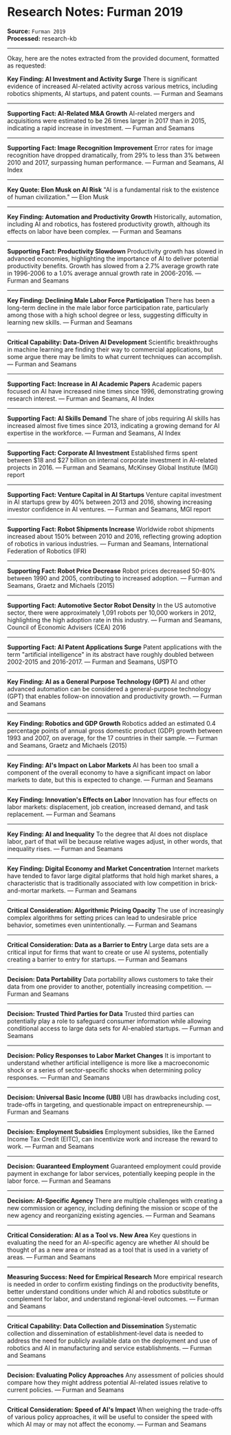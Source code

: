 # Research Notes: Furman 2019

**Source:** `Furman 2019`  
**Processed:** research-kb

---

Okay, here are the notes extracted from the provided document, formatted as requested:

**Key Finding: AI Investment and Activity Surge**
There is significant evidence of increased AI-related activity across various metrics, including robotics shipments, AI startups, and patent counts. — Furman and Seamans

---

**Supporting Fact: AI-Related M&A Growth**
AI-related mergers and acquisitions were estimated to be 26 times larger in 2017 than in 2015, indicating a rapid increase in investment. — Furman and Seamans

---

**Supporting Fact: Image Recognition Improvement**
Error rates for image recognition have dropped dramatically, from 29% to less than 3% between 2010 and 2017, surpassing human performance. — Furman and Seamans, AI Index

---

**Key Quote: Elon Musk on AI Risk**
"AI is a fundamental risk to the existence of human civilization." — Elon Musk

---

**Key Finding: Automation and Productivity Growth**
Historically, automation, including AI and robotics, has fostered productivity growth, although its effects on labor have been complex. — Furman and Seamans

---

**Supporting Fact: Productivity Slowdown**
Productivity growth has slowed in advanced economies, highlighting the importance of AI to deliver potential productivity benefits. Growth has slowed from a 2.7% average growth rate in 1996-2006 to a 1.0% average annual growth rate in 2006-2016. — Furman and Seamans

---

**Key Finding: Declining Male Labor Force Participation**
There has been a long-term decline in the male labor force participation rate, particularly among those with a high school degree or less, suggesting difficulty in learning new skills. — Furman and Seamans

---

**Critical Capability: Data-Driven AI Development**
Scientific breakthroughs in machine learning are finding their way to commercial applications, but some argue there may be limits to what current techniques can accomplish. — Furman and Seamans

---

**Supporting Fact: Increase in AI Academic Papers**
Academic papers focused on AI have increased nine times since 1996, demonstrating growing research interest. — Furman and Seamans, AI Index

---

**Supporting Fact: AI Skills Demand**
The share of jobs requiring AI skills has increased almost five times since 2013, indicating a growing demand for AI expertise in the workforce. — Furman and Seamans, AI Index

---

**Supporting Fact: Corporate AI Investment**
Established firms spent between $18 and $27 billion on internal corporate investment in AI-related projects in 2016. — Furman and Seamans, McKinsey Global Institute (MGI) report

---

**Supporting Fact: Venture Capital in AI Startups**
Venture capital investment in AI startups grew by 40% between 2013 and 2016, showing increasing investor confidence in AI ventures. — Furman and Seamans, MGI report

---

**Supporting Fact: Robot Shipments Increase**
Worldwide robot shipments increased about 150% between 2010 and 2016, reflecting growing adoption of robotics in various industries. — Furman and Seamans, International Federation of Robotics (IFR)

---

**Supporting Fact: Robot Price Decrease**
Robot prices decreased 50-80% between 1990 and 2005, contributing to increased adoption. — Furman and Seamans, Graetz and Michaels (2015)

---

**Supporting Fact: Automotive Sector Robot Density**
In the US automotive sector, there were approximately 1,091 robots per 10,000 workers in 2012, highlighting the high adoption rate in this industry. — Furman and Seamans, Council of Economic Advisers (CEA) 2016

---

**Supporting Fact: AI Patent Applications Surge**
Patent applications with the term "artificial intelligence" in its abstract have roughly doubled between 2002-2015 and 2016-2017. — Furman and Seamans, USPTO

---

**Key Finding: AI as a General Purpose Technology (GPT)**
AI and other advanced automation can be considered a general-purpose technology (GPT) that enables follow-on innovation and productivity growth. — Furman and Seamans

---

**Key Finding: Robotics and GDP Growth**
Robotics added an estimated 0.4 percentage points of annual gross domestic product (GDP) growth between 1993 and 2007, on average, for the 17 countries in their sample. — Furman and Seamans, Graetz and Michaels (2015)

---

**Key Finding: AI's Impact on Labor Markets**
AI has been too small a component of the overall economy to have a significant impact on labor markets to date, but this is expected to change. — Furman and Seamans

---

**Key Finding: Innovation's Effects on Labor**
Innovation has four effects on labor markets: displacement, job creation, increased demand, and task replacement. — Furman and Seamans

---

**Key Finding: AI and Inequality**
To the degree that AI does not displace labor, part of that will be because relative wages adjust, in other words, that inequality rises. — Furman and Seamans

---

**Key Finding: Digital Economy and Market Concentration**
Internet markets have tended to favor large digital platforms that hold high market shares, a characteristic that is traditionally associated with low competition in brick-and-mortar markets. — Furman and Seamans

---

**Critical Consideration: Algorithmic Pricing Opacity**
The use of increasingly complex algorithms for setting prices can lead to undesirable price behavior, sometimes even unintentionally. — Furman and Seamans

---

**Critical Consideration: Data as a Barrier to Entry**
Large data sets are a critical input for firms that want to create or use AI systems, potentially creating a barrier to entry for startups. — Furman and Seamans

---

**Decision: Data Portability**
Data portability allows customers to take their data from one provider to another, potentially increasing competition. — Furman and Seamans

---

**Decision: Trusted Third Parties for Data**
Trusted third parties can potentially play a role to safeguard consumer information while allowing conditional access to large data sets for AI-enabled startups. — Furman and Seamans

---

**Decision: Policy Responses to Labor Market Changes**
It is important to understand whether artificial intelligence is more like a macroeconomic shock or a series of sector-specific shocks when determining policy responses. — Furman and Seamans

---

**Decision: Universal Basic Income (UBI)**
UBI has drawbacks including cost, trade-offs in targeting, and questionable impact on entrepreneurship. — Furman and Seamans

---

**Decision: Employment Subsidies**
Employment subsidies, like the Earned Income Tax Credit (EITC), can incentivize work and increase the reward to work. — Furman and Seamans

---

**Decision: Guaranteed Employment**
Guaranteed employment could provide payment in exchange for labor services, potentially keeping people in the labor force. — Furman and Seamans

---

**Decision: AI-Specific Agency**
There are multiple challenges with creating a new commission or agency, including defining the mission or scope of the new agency and reorganizing existing agencies. — Furman and Seamans

---

**Critical Consideration: AI as a Tool vs. New Area**
Key questions in evaluating the need for an AI-specific agency are whether AI should be thought of as a new area or instead as a tool that is used in a variety of areas. — Furman and Seamans

---

**Measuring Success: Need for Empirical Research**
More empirical research is needed in order to confirm existing findings on the productivity benefits, better understand conditions under which AI and robotics substitute or complement for labor, and understand regional-level outcomes. — Furman and Seamans

---

**Critical Capability: Data Collection and Dissemination**
Systematic collection and dissemination of establishment-level data is needed to address the need for publicly available data on the deployment and use of robotics and AI in manufacturing and service establishments. — Furman and Seamans

---

**Decision: Evaluating Policy Approaches**
Any assessment of policies should compare how they might address potential AI-related issues relative to current policies. — Furman and Seamans

---

**Critical Consideration: Speed of AI's Impact**
When weighing the trade-offs of various policy approaches, it will be useful to consider the speed with which AI may or may not affect the economy. — Furman and Seamans